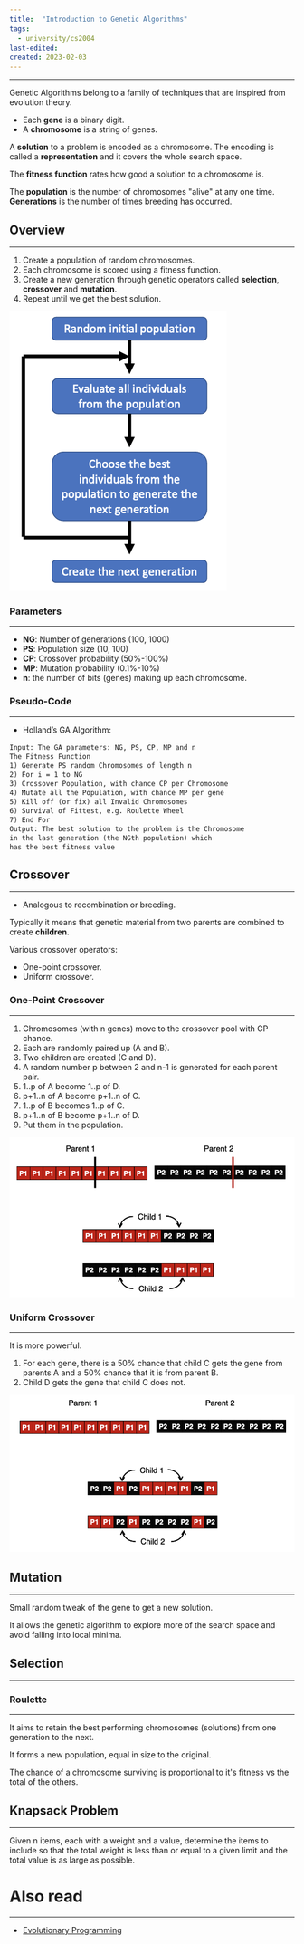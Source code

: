 ```yaml
---
title:  "Introduction to Genetic Algorithms"
tags:
  - university/cs2004
last-edited:
created: 2023-02-03
---
```

---
Genetic Algorithms belong to a family of techniques that are inspired from evolution theory.

- Each **gene** is a binary digit.
- A **chromosome** is a string of genes.

A **solution** to a problem is encoded as a chromosome. The encoding is called a **representation** and it covers the whole search space.

The **fitness function** rates how good a solution to a chromosome is.

The **population** is the number of chromosomes "alive" at any one time. **Generations** is the number of times breeding has occurred.

## Overview
---
1. Create a population of random chromosomes.
2. Each chromosome is scored using a fitness function.
3. Create a new generation through genetic operators called **selection**, **crossover** and **mutation**.
4. Repeat until we get the best solution.

![|200](notes/images/Screenshot%202023-02-03%20at%2013.52.31.png)

### Parameters
---
- **NG**: Number of generations (100, 1000)
- **PS**: Population size (10, 100)
- **CP**: Crossover probability (50%-100%)
- **MP**: Mutation probability (0.1%-10%)
- **n**: the number of bits (genes) making up each chromosome.

### Pseudo-Code
---
- Holland’s GA Algorithm:

```
Input: The GA parameters: NG, PS, CP, MP and n  
The Fitness Function  
1) Generate PS random Chromosomes of length n  
2) For i = 1 to NG  
3) Crossover Population, with chance CP per Chromosome  
4) Mutate all the Population, with chance MP per gene  
5) Kill off (or fix) all Invalid Chromosomes  
6) Survival of Fittest, e.g. Roulette Wheel  
7) End For  
Output: The best solution to the problem is the Chromosome  
in the last generation (the NGth population) which  
has the best fitness value
```

## Crossover
---
- Analogous to recombination or breeding.

Typically it means that genetic material from two parents are combined to create **children**.

Various crossover operators:
- One-point crossover.
- Uniform crossover.

### One-Point Crossover
---
1. Chromosomes (with n genes) move to the crossover pool with CP chance.
2. Each are randomly paired up (A and B).
3. Two children are created (C and D).
4. A random number p between 2 and n-1 is generated for each parent pair.
5. 1..p of A become 1..p of D.
6. p+1..n of A become p+1..n of C.
7. 1..p of B becomes 1..p of C.
8. p+1..n of B become p+1..n of D.
9. Put them in the population.

![](notes/images/Screenshot%202023-02-03%20at%2013.41.32.png)

### Uniform Crossover
---
It is more powerful.

1. For each gene, there is a 50% chance that child C gets the gene from parents A and a 50% chance that it is from parent B.
2. Child D gets the gene that child C does not.

![](notes/images/Screenshot%202023-02-03%20at%2013.42.44.png)

## Mutation
---
Small random tweak of the gene to get a new solution.

It allows the genetic algorithm to explore more of the search space and avoid falling into local minima.

## Selection
---
### Roulette
---
It aims to retain the best performing chromosomes (solutions) from one generation to the next.

It forms a new population, equal in size to the original.

The chance of a chromosome surviving is proportional to it's fitness vs the total of the others.

## Knapsack Problem
---
Given n items, each with a weight and a value, determine the items to include so that the total weight is less than or equal to a given limit and the total value is as large as possible.

# Also read
---
- [Evolutionary Programming](notes/university/year2/cs2004/evolutionary-programming.md)